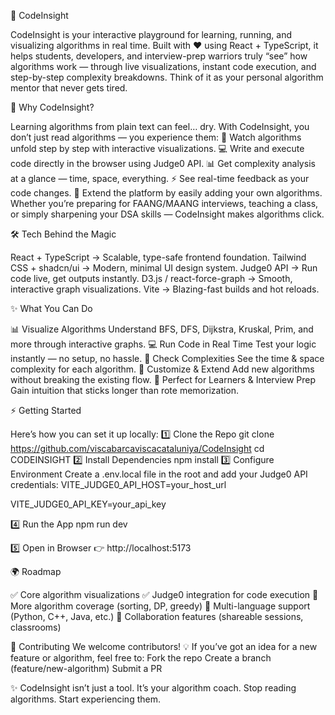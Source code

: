 🧠 CodeInsight

CodeInsight is your interactive playground for learning, running, and visualizing algorithms in real time.
Built with ❤️ using React + TypeScript, it helps students, developers, and interview-prep warriors truly “see” how algorithms work — through live visualizations, instant code execution, and step-by-step complexity breakdowns.
Think of it as your personal algorithm mentor that never gets tired.

🚀 Why CodeInsight?

Learning algorithms from plain text can feel… dry.
With CodeInsight, you don’t just read algorithms — you experience them:
🎥 Watch algorithms unfold step by step with interactive visualizations.
💻 Write and execute code directly in the browser using Judge0 API.
📊 Get complexity analysis at a glance — time, space, everything.
⚡ See real-time feedback as your code changes.
🧩 Extend the platform by easily adding your own algorithms.
Whether you’re preparing for FAANG/MAANG interviews, teaching a class, or simply sharpening your DSA skills — CodeInsight makes algorithms click.

🛠️ Tech Behind the Magic

React + TypeScript → Scalable, type-safe frontend foundation.
Tailwind CSS + shadcn/ui → Modern, minimal UI design system.
Judge0 API → Run code live, get outputs instantly.
D3.js / react-force-graph → Smooth, interactive graph visualizations.
Vite → Blazing-fast builds and hot reloads.

✨ What You Can Do

📊 Visualize Algorithms
Understand BFS, DFS, Dijkstra, Kruskal, Prim, and more through interactive graphs.
💻 Run Code in Real Time
Test your logic instantly — no setup, no hassle.
🧮 Check Complexities
See the time & space complexity for each algorithm.
🧩 Customize & Extend
Add new algorithms without breaking the existing flow.
🎯 Perfect for Learners & Interview Prep
Gain intuition that sticks longer than rote memorization.

⚡ Getting Started

Here’s how you can set it up locally:
1️⃣ Clone the Repo
git clone https://github.com/viscabarcaviscacataluniya/CodeInsight
cd CODEINSIGHT
2️⃣ Install Dependencies
npm install
3️⃣ Configure Environment
Create a .env.local file in the root and add your Judge0 API credentials:
VITE_JUDGE0_API_HOST=your_host_url

VITE_JUDGE0_API_KEY=your_api_key

4️⃣ Run the App
npm run dev

5️⃣ Open in Browser
👉 http://localhost:5173

🌍 Roadmap

✅ Core algorithm visualizations
✅ Judge0 integration for code execution
🚧 More algorithm coverage (sorting, DP, greedy)
🚧 Multi-language support (Python, C++, Java, etc.)
🚧 Collaboration features (shareable sessions, classrooms)

🤝 Contributing
We welcome contributors! 💡
If you’ve got an idea for a new feature or algorithm, feel free to:
Fork the repo
Create a branch (feature/new-algorithm)
Submit a PR

✨ CodeInsight isn’t just a tool. It’s your algorithm coach.
Stop reading algorithms. Start experiencing them.

